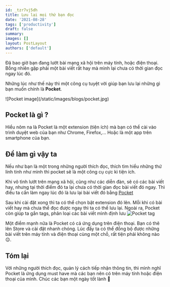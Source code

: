 ```yaml
---
id: _tzr7vj5dh
title: Lưu lại mọi thứ bạn đọc
date: '2021-08-28'
tags: ['productivity']
draft: false
summary:  
images: []
layout: PostLayout
authors: ['default']
---
```


Đã bao giờ bạn đang lướt bài mạng xã hội trên máy tính, hoặc điện thoại. Bỗng nhiên gặp phải một bài viết rất hay mà mình lại chưa có thời gian đọc ngay lúc đó.

Những lúc như thế này thì một công cụ tuyệt vời giúp bạn lưu lại những gì bạn muốn chính là **Pocket**.

<p>
![Pocket image](/static/images/blogs/pocket.jpg)
</p>

## Pocket là gì ?
Hiểu nôm na là Pocket là một extension (tiện ích) mà bạn có thể cài vào trình duyệt web của bạn như Chrome, Firefox,...
Hoặc là một app trên smartphone của bạn.

## Để làm gì vậy ta
Nếu như bạn là một trong những người thích đọc, thích tìm hiểu những thứ linh tinh như mình thì pocket sẽ là một công cụ cực kì tiện ích.

Khi vô tình lướt trên mạng xã hội, cũng như các diễn đàn, sẽ có các bài viết hay, nhưng tại thời điểm đó ta lại chưa có thời gian đọc bài viết đó ngay. Thì điều ta cần làm ngay lúc đó là lưu lại bài viết đó bằng [Pocket ](https://chrome.google.com/webstore/detail/save-to-pocket/niloccemoadcdkdjlinkgdfekeahmflj)

Sau khi cài đặt xong thì ta có thể chọn bật extension đó lên. Mỗi khi có bài viết hay mà chưa thể đọc được ngay thì ta có thể lưu lại. Ngoài ra, Pocket còn giúp ta gắn tags, phân loại các bài viết mình định lưu
![Pocket tag](/static/images/blogs/pocket-tag.jpg)

Một điểm mạnh nữa là Pocket có cả ứng dụng trên điện thoại. Bạn có thê lên Store và cài đặt nhanh chóng. Lúc đấy ta có thể đồng bộ được những bài viết trên máy tính và điện thoại cùng một chỗ, rất tiện phải không nào 😌.

## Tóm lại
Với những người thích đọc, quản lý cách tiếp nhận thông tin, thì mình nghĩ Pocket là ứng dụng must have mà các bạn nên có trên máy tính hoặc điện thoại của mình. Chúc các bạn một ngày tốt lành 🤟




